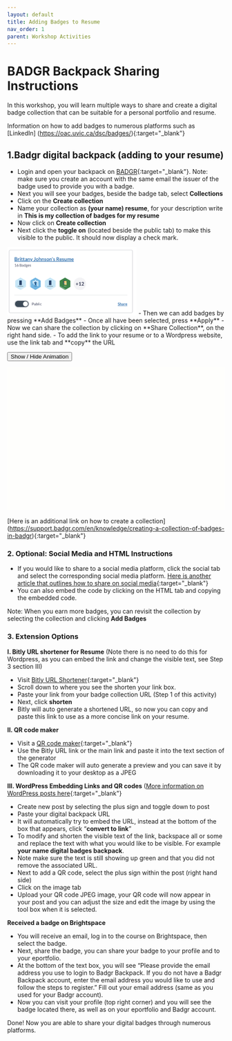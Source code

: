 ```yaml
---
layout: default
title: Adding Badges to Resume
nav_order: 1
parent: Workshop Activities
---
```

# BADGR Backpack Sharing Instructions
In this workshop, you will learn multiple ways to share and create a digital badge collection that can be suitable for a personal portfolio and resume. 

Information on how to add badges to numerous platforms such as [LinkedIn] (https://oac.uvic.ca/dsc/badges/){:target="_blank"} 

## 1.Badgr digital backpack (adding to your resume)
  - Login and open your backpack on [BADGR](https://badgr.com/auth/login){:target="_blank"}. Note: make sure you create an account with the same email the issuer of the badge used to provide you with a badge. 
  - Next you will see your badges, beside the badge tab, select **Collections**
  - Click on the **Create collection**
  - Name your collection as **(your name) resume**, for your description write in **This is my collection of badges for my resume**
  - Now click on **Create collection**
  - Next click the **toggle on** (located beside the public tab) to make this visible to the public. It should now display a check mark.
<img src="images/badge-toggle.png" style="width:300px" alt="Badge toggle to make portfolio public">
  - Then we can add badges by pressing **Add Badges**
  - Once all have been selected, press **Apply**
  - Now we can share the collection by clicking on **Share Collection**, on the right hand side.
  - To add the link to your resume or to a Wordpress website, use the link tab and **copy** the URL

<button onclick="toggle('gif1')">Show / Hide Animation </button>
<div id="gif1">
      <img src="images/badgr-step1.gif">
      </div>

[Here is an additional link on how to create a collection] (https://support.badgr.com/en/knowledge/creating-a-collection-of-badges-in-badgr){:target="_blank"} 

### 2. Optional: Social Media and HTML Instructions
  - If you would like to share to a social media platform, click the social tab and select the corresponding social media platform. [Here is another article that outlines how to share on social media](https://support.badgr.com/en/knowledge/sharing-badges-on-social-media){:target="_blank"}
  - You can also embed the code by clicking on the HTML tab and copying the embedded code.
 
Note: When you earn more badges, you can revisit the collection by selecting the collection and clicking **Add Badges**
 
### 3. Extension Options
**I. Bitly URL shortener for Resume**
(Note there is no need to do this for Wordpress, as you can embed the link and change the visible text, see Step 3 section III)
- Visit [Bitly URL Shortener](https://bitly.com/){:target="_blank"}
- Scroll down to where you see the shorten your link box.
- Paste your link from your badge collection URL (Step 1 of this activity)
- Next, click **shorten**
- Bitly will auto generate a shortened URL, so now you can copy and paste this link to use as a more concise link on your resume.

**II. QR code maker**
  - Visit a [QR code maker](http://goqr.me/){:target="_blank"}
  - Use the Bitly URL link or the main link and paste it into the text section of the generator
  - The QR code maker will auto generate a preview and you can save it by downloading it to your desktop as a JPEG

**III. WordPress Embedding Links and QR codes**
([More information on WordPress posts here](https://bit.ly/3tTrB8m){:target="_blank"} 
  - Create new post by selecting the plus sign and toggle down to post
  - Paste your digital backpack URL
  - It will automatically try to embed the URL, instead at the bottom of the box that appears, click “**convert to link**”
  - To modify and shorten the visible text of the link, backspace all or some and replace the text with what you would like to be visible. For example **your name digital badges backpack**.
  - Note make sure the text is still showing up green and that you did not remove the associated URL.
  - Next to add a QR code, select the plus sign within the post (right hand side)
  - Click on the image tab
  - Upload your QR code JPEG image, your QR code will now appear in your post and you can adjust the size and edit the image by using the tool box when it is selected. 

**Received a badge on Brightspace**
- You will receive an email, log in to the course on Brightspace, then select the badge.
- Next, share the badge, you can share your badge to your profile and to your eportfolio.
- At the bottom of the text box, you will see “Please provide the email address you use to login to Badgr Backpack. If you do not have a Badgr Backpack account, enter the email address you would like to use and follow the steps to register.” Fill out your email address (same as you used for your Badgr account).
- Now you can visit your profile (top right corner) and you will see the badge located there, as well as on your eportfolio and Badgr account. 

Done! Now you are able to share your digital badges through numerous platforms. 

<script>  

    function toggle(input) {
        var x = document.getElementById(input);
        if (x.style.display === "none") {
            x.style.display = "block";
        } else {
            x.style.display = "none";
        }
    }
</script>
